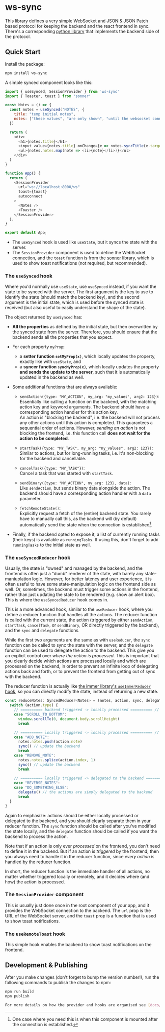 # ws-sync

This library defines a very simple WebSocket and JSON & JSON Patch based protocol for keeping the backend and the react frontend in sync. There's a corresponding [python library](https://github.com/JoongWonSeo/ws-sync) that implements the backend side of the protocol.


## Quick Start

Install the package:

```bash
npm install ws-sync
```

A simple synced component looks like this:

```javascript
import { useSynced, SessionProvider } from 'ws-sync'
import { Toaster, toast } from 'sonner'

const Notes = () => {
  const notes = useSynced("NOTES", {
    title: "temp initial notes",
    notes: ["these values", "are only shown", "until the websocket connects"],
  })

  return (
    <div>
      <h1>{notes.title}</h1>
      <input value={notes.title} onChange={e => notes.syncTitle(e.target.value)} />
      <ul>{notes.notes.map(note => <li>{note}</li>)}</ul>
    </div>
  )
}

function App() {
  return (
    <SessionProvider
      url="ws://localhost:8000/ws"
      toast={toast}
      autoconnect
    >
      <Notes />
      <Toaster />
    </SessionProvider>
  );
}

export default App;
```

- The `useSynced` hook is used like `useState`, but it syncs the state with the server.
- The `SessionProvider` component is used to define the WebSocket connection, and the `toast` function is from the [sonner](https://sonner.emilkowal.ski/) library, which is used to show toast notifications (not required, but recommended).


### The `useSynced` hook

Where you'd normally use `useState`, use `useSynced` instead, if you want the state to be synced with the server. The first argument is the key to use to identify the state (should match the backend key), and the second argument is the initial state, which is used before the synced state is received (but also useful to easily understand the shape of the state).

The object returned by `useSynced` has:

- **All the properties** as defined by the initial state, but then overwritten by the synced state from the server. Therefore, you should ensure that the backend sends all the properties that you expect.

- For each property `myProp`:
    - a **setter function `setMyProp(x)`**, which locally updates the property, exactly like with `useState`, and
    - a **syncer function `syncMyProp(x)`**, which locally updates the property **and sends the update to the server**, such that it is automatically updated in the backend as well.

- Some additional functions that are always available:
    - `sendAction({type: "MY_ACTION", my_arg: "my_values", arg2: 123})`:  
    Essentially like calling a function on the backend, with the matching action key and keyword arguments. The backend should have a corresponding action handler for this action key.  
    An action is "blocking the backend", i.e. the backend will not process any other actions until this action is completed. This guarantees a sequential order of actions. However, *sending an action* is not blocking the frontend, i.e. this function call **does not wait for the action to be completed**.

    - `startTask({type: "MY_TASK", my_arg: "my_values", arg2: 123})`:  
    Similar to actions, but for long-running tasks, i.e. it's non-blocking for the backend and cancellable.

    - `cancelTask({type: "MY_TASK"})`:  
    Cancel a task that was started with `startTask`.

    - `sendBinary({type: "MY_ACTION", my_arg: 123}, data)`:  
    Like `sendAction`, but sends binary data alongside the action. The backend should have a corresponding action handler with a `data` parameter.

    - `fetchRemoteState()`:  
    Explicitly request a fetch of the (entire) backend state. You rarely have to manually call this, as the backend will (by default) automatically send the state when the connection is established[^1].
    
- Finally, if the backend opted to expose it, a list of currently running tasks (their keys) is available as `runningTasks`. If using this, don't forget to add `runningTasks` to the initial state as well.

[^1]: One case where you need this is when this component is mounted after the connection is established.


### The `useSyncedReducer` hook

Usually, the state is "owned" and managed by the backend, and the frontend is often just a "dumb" renderer of the state, with barely any state-maniuplation logic. However, for better latency and user experience, it is often useful to have some state-manipulation logic on the frontend side as well. Or, sometimes, the backend must trigger some actions in the frontend, rather than just updating the state to be rendered (e.g. show an alert box). This is where the `useSyncedReducer` hook comes in.

This is a more advanced hook, similar to the `useReducer` hook, where you define a reducer function that handles all the actions. The reducer function is called with the current state, the action (triggered by either `sendAction`, `startTask`, `cancelTask`, or `sendBinary`, OR directly triggered by the backend), and the `sync` and `delegate` functions.

While the first two arguments are the same as with `useReducer`, the `sync` function can be called to sync the state with the server, and the `delegate` function can be used to delegate the action to the backend. This give you an explicit control over *where the action is processed*. This is important that you clearly decide which actions are processed locally and which are processed on the backend, in order to prevent an infinite loop of delegating actions back and forth, or to prevent the frontend from getting out of sync with the backend.

The reducer function is actually like [the immer library's `useImmerReducer` hook](https://immerjs.github.io/immer/example-setstate#useimmerreducer), so you can directly modify the state, instead of returning a new state.

```javascript
const reduceNotes: SyncedReducer<Notes> = (notes, action, sync, delegate) => {
  switch (action.type) {
    // ========== backend triggered -> locally processed ========== //
    case "SCROLL_TO_BOTTOM":
      window.scrollTo(0, document.body.scrollHeight)
      break

    // ========== locally triggered -> locally processed ========== //
    case "ADD_NOTE":
      notes.notes.push(action.note)
      sync() // update the backend
      break
    case "REMOVE_NOTE":
      notes.notes.splice(action.index, 1)
      sync() // update the backend
      break
    
    // ========== locally triggered -> delegated to the backend ========== //
    case "REVERSE_NOTES":
    case "DO_SOMETHING_ELSE":
      delegate() // the actions are simply delegated to the backend
      break
  }
}
```

Again to emphasize: actions should be either locally processed or delegated to the backend, and you should clearly separate them in your reducer function. The `sync` function should be called after you've modified the state locally, and the `delegate` function should be called if you want the backend to process the action.

Note that if an action is only ever *processed* on the frontend, you don't need to define it in the backend. But if an action is *triggered* by the frontend, then you always need to handle it in the reducer function, since *every action* is handled by the reducer function.

In short, the reducer function is the immediate handler of all actions, no matter whether triggered locally or remotely, and it decides where (and how) the action is processed.


### The `SessionProvider` component

This is usually just done once in the root component of your app, and it provides the WebSocket connection to the backend. The `url` prop is the URL of the WebSocket server, and the `toast` prop is a function that is used to show toast notifications.


### The `useRemoteToast` hook

This simple hook enables the backend to show toast notifications on the frontend.


## Development & Publishing

After you make changes (don't forget to bump the version number!), run the following commands to publish the changes to npm:

```bash
npm run build
npm publish

For more details on how the provider and hooks are organised see [docs/ARCHITECTURE.md](docs/ARCHITECTURE.md).
